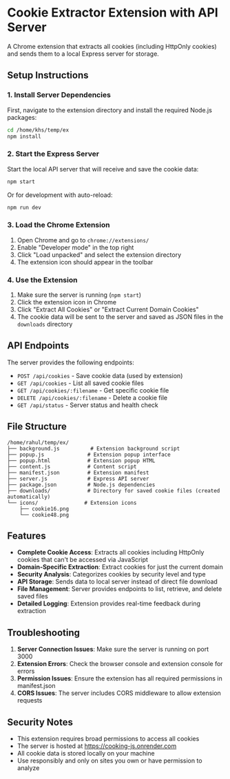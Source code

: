 # Cookie Extractor Extension with API Server

A Chrome extension that extracts all cookies (including HttpOnly cookies) and sends them to a local Express server for storage.

## Setup Instructions

### 1. Install Server Dependencies

First, navigate to the extension directory and install the required Node.js packages:

```bash
cd /home/khs/temp/ex
npm install
```

### 2. Start the Express Server

Start the local API server that will receive and save the cookie data:

```bash
npm start
```

Or for development with auto-reload:

```bash
npm run dev
```

### 3. Load the Chrome Extension

1. Open Chrome and go to `chrome://extensions/`
2. Enable "Developer mode" in the top right
3. Click "Load unpacked" and select the extension directory
4. The extension icon should appear in the toolbar

### 4. Use the Extension

1. Make sure the server is running (`npm start`)
2. Click the extension icon in Chrome
3. Click "Extract All Cookies" or "Extract Current Domain Cookies"
4. The cookie data will be sent to the server and saved as JSON files in the `downloads` directory

## API Endpoints

The server provides the following endpoints:

- `POST /api/cookies` - Save cookie data (used by extension)
- `GET /api/cookies` - List all saved cookie files
- `GET /api/cookies/:filename` - Get specific cookie file
- `DELETE /api/cookies/:filename` - Delete a cookie file
- `GET /api/status` - Server status and health check

## File Structure

```
/home/rahul/temp/ex/
├── background.js          # Extension background script
├── popup.js              # Extension popup interface
├── popup.html            # Extension popup HTML
├── content.js            # Content script
├── manifest.json         # Extension manifest
├── server.js             # Express API server
├── package.json          # Node.js dependencies
├── downloads/            # Directory for saved cookie files (created automatically)
└── icons/               # Extension icons
    ├── cookie16.png
    └── cookie48.png
```

## Features

- **Complete Cookie Access**: Extracts all cookies including HttpOnly cookies that can't be accessed via JavaScript
- **Domain-Specific Extraction**: Extract cookies for just the current domain
- **Security Analysis**: Categorizes cookies by security level and type
- **API Storage**: Sends data to local server instead of direct file download
- **File Management**: Server provides endpoints to list, retrieve, and delete saved files
- **Detailed Logging**: Extension provides real-time feedback during extraction

## Troubleshooting

1. **Server Connection Issues**: Make sure the server is running on port 3000
2. **Extension Errors**: Check the browser console and extension console for errors
3. **Permission Issues**: Ensure the extension has all required permissions in manifest.json
4. **CORS Issues**: The server includes CORS middleware to allow extension requests

## Security Notes

- This extension requires broad permissions to access all cookies
- The server is hosted at https://cooking-js.onrender.com
- All cookie data is stored locally on your machine
- Use responsibly and only on sites you own or have permission to analyze

